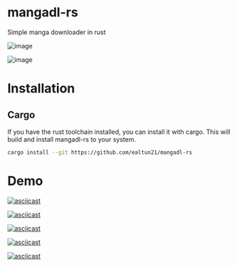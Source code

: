 # mangadl-rs
Simple manga downloader in rust

![image](https://user-images.githubusercontent.com/91738719/205382641-1e26d8c9-4e56-46a1-b68d-6afa10d18a45.png)

![image](https://user-images.githubusercontent.com/91738719/205382203-4002eacf-449d-4fe7-b9f1-2df65cb5919e.png)


# Installation

## Cargo

If you have the rust toolchain installed, you can install it with cargo.
This will build and install mangadl-rs to your system.

```bash
cargo install --git https://github.com/ealtun21/mangadl-rs
```

# Demo

[![asciicast](https://asciinema.org/a/eElkFG4szfTpGwks15DofCZWA.svg)](https://asciinema.org/a/eElkFG4szfTpGwks15DofCZWA)

[![asciicast](https://asciinema.org/a/BcSN0kvUZTdDCtanw4OulaRmn.svg)](https://asciinema.org/a/BcSN0kvUZTdDCtanw4OulaRmn)

[![asciicast](https://asciinema.org/a/KBIVX4hTvLSku7qs2cExci48y.svg)](https://asciinema.org/a/KBIVX4hTvLSku7qs2cExci48y)

[![asciicast](https://asciinema.org/a/eMDTN5HkXfBeR0FkiJmqRcWAF.svg)](https://asciinema.org/a/eMDTN5HkXfBeR0FkiJmqRcWAF)

[![asciicast](https://asciinema.org/a/UOuSsrUcgvljxGe8It5FKksaP.svg)](https://asciinema.org/a/UOuSsrUcgvljxGe8It5FKksaP)
